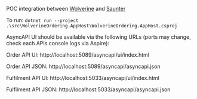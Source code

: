 POC integration between [Wolverine](https://github.com/JasperFx/wolverine) and [Saunter](https://github.com/asyncapi/saunter)

To run: `dotnet run --project .\src\WolverineOrdering.AppHost\WolverineOrdering.AppHost.csproj`

AsyncAPI UI should be available via the following URLs (ports may change, check each APIs console logs via Aspire):

Order API UI:
http://localhost:5089/asyncapi/ui/index.html

Order API JSON:
http://localhost:5089/asyncapi/asyncapi.json

Fulfilment API UI:
http://localhost:5033/asyncapi/ui/index.html

Fulfilment API JSON:
http://localhost:5033/asyncapi/asyncapi.json